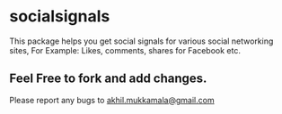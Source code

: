 # socialsignals
This package helps you get social signals for various social networking sites, For Example: Likes, comments, shares for Facebook etc.

## Feel Free to fork and add changes.

Please report any bugs to akhil.mukkamala@gmail.com
